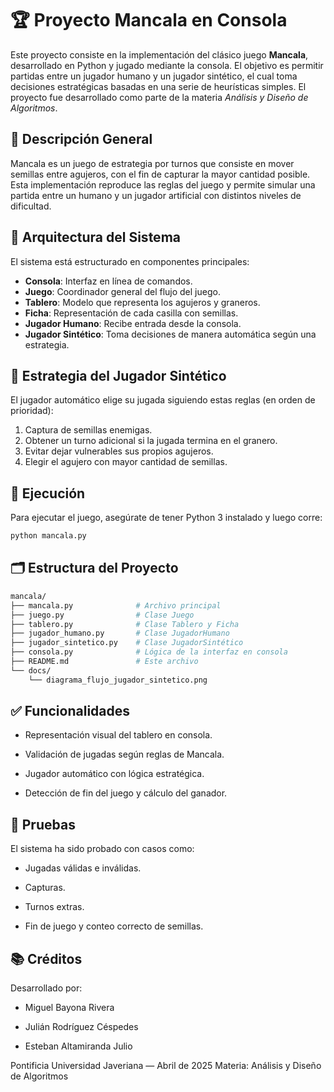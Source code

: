 # 🏆 Proyecto Mancala en Consola

Este proyecto consiste en la implementación del clásico juego **Mancala**, desarrollado en Python y jugado mediante la consola. El objetivo es permitir partidas entre un jugador humano y un jugador sintético, el cual toma decisiones estratégicas basadas en una serie de heurísticas simples. El proyecto fue desarrollado como parte de la materia *Análisis y Diseño de Algoritmos*.

## 📌 Descripción General

Mancala es un juego de estrategia por turnos que consiste en mover semillas entre agujeros, con el fin de capturar la mayor cantidad posible. Esta implementación reproduce las reglas del juego y permite simular una partida entre un humano y un jugador artificial con distintos niveles de dificultad.

## 🧱 Arquitectura del Sistema

El sistema está estructurado en componentes principales:

- **Consola**: Interfaz en línea de comandos.
- **Juego**: Coordinador general del flujo del juego.
- **Tablero**: Modelo que representa los agujeros y graneros.
- **Ficha**: Representación de cada casilla con semillas.
- **Jugador Humano**: Recibe entrada desde la consola.
- **Jugador Sintético**: Toma decisiones de manera automática según una estrategia.

## 🧠 Estrategia del Jugador Sintético

El jugador automático elige su jugada siguiendo estas reglas (en orden de prioridad):

1. Captura de semillas enemigas.
2. Obtener un turno adicional si la jugada termina en el granero.
3. Evitar dejar vulnerables sus propios agujeros.
4. Elegir el agujero con mayor cantidad de semillas.

## 🚀 Ejecución

Para ejecutar el juego, asegúrate de tener Python 3 instalado y luego corre:

```bash
python mancala.py
```

## 🗂️ Estructura del Proyecto

```bash
mancala/
├── mancala.py              # Archivo principal
├── juego.py                # Clase Juego
├── tablero.py              # Clase Tablero y Ficha
├── jugador_humano.py       # Clase JugadorHumano
├── jugador_sintetico.py    # Clase JugadorSintético
├── consola.py              # Lógica de la interfaz en consola
├── README.md               # Este archivo
└── docs/
    └── diagrama_flujo_jugador_sintetico.png
```

## ✅ Funcionalidades
- Representación visual del tablero en consola.

- Validación de jugadas según reglas de Mancala.

- Jugador automático con lógica estratégica.

- Detección de fin del juego y cálculo del ganador.

## 🧪 Pruebas
El sistema ha sido probado con casos como:

- Jugadas válidas e inválidas.

- Capturas.

- Turnos extras.

- Fin de juego y conteo correcto de semillas.

## 📚 Créditos
Desarrollado por:

- Miguel Bayona Rivera

- Julián Rodríguez Céspedes

- Esteban Altamiranda Julio

Pontificia Universidad Javeriana — Abril de 2025
Materia: Análisis y Diseño de Algoritmos
